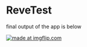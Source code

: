# ReveTest
final output of the app is below

<a href="https://imgflip.com/gif/34mp1j"><img src="https://i.imgflip.com/34mp1j.gif" title="made at imgflip.com"/></a>

